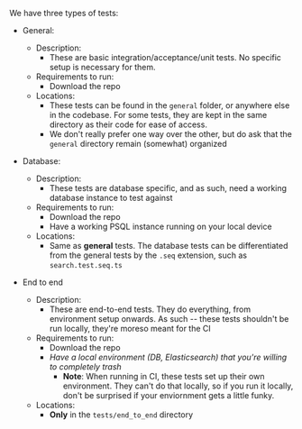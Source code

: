 We have three types of tests:

- General:

  - Description:
    - These are basic integration/acceptance/unit tests. No specific setup is necessary for them.
  - Requirements to run:
    - Download the repo
  - Locations:
    - These tests can be found in the `general` folder, or anywhere else in the codebase. For some tests, they are kept in the same directory as their code for ease of access.
    - We don't really prefer one way over the other, but do ask that the `general` directory remain (somewhat) organized

- Database:
  - Description:
    - These tests are database specific, and as such, need a working database instance to test against
  - Requirements to run:
    - Download the repo
    - Have a working PSQL instance running on your local device
  - Locations:
    - Same as **general** tests. The database tests can be differentiated from the general tests by the `.seq` extension, such as `search.test.seq.ts`
- End to end
  - Description:
    - These are end-to-end tests. They do everything, from environment setup onwards. As such -- these tests shouldn't be run locally, they're moreso meant for the CI
  - Requirements to run:
    - Download the repo
    - _Have a local environment (DB, Elasticsearch) that you're willing to completely trash_
      - **Note**: When running in CI, these tests set up their own environment. They can't do that locally, so if you run it locally, don't be surprised if your enviornment gets a little funky.
  - Locations:
    - **Only** in the `tests/end_to_end` directory

